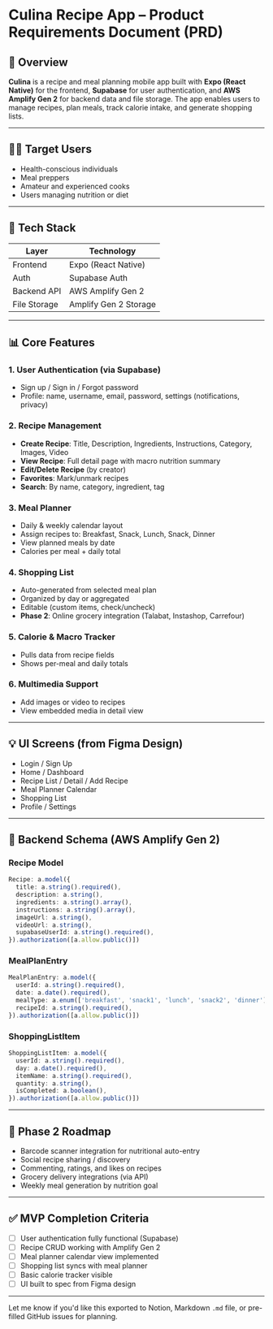 # Culina Recipe App – Product Requirements Document (PRD)

## 🌟 Overview
**Culina** is a recipe and meal planning mobile app built with **Expo (React Native)** for the frontend, **Supabase** for user authentication, and **AWS Amplify Gen 2** for backend data and file storage. The app enables users to manage recipes, plan meals, track calorie intake, and generate shopping lists.

---

## 👩‍💻 Target Users
- Health-conscious individuals
- Meal preppers
- Amateur and experienced cooks
- Users managing nutrition or diet

---

## 🔧 Tech Stack
| Layer       | Technology            |
|-------------|------------------------|
| Frontend    | Expo (React Native)   |
| Auth        | Supabase Auth         |
| Backend API | AWS Amplify Gen 2     |
| File Storage| Amplify Gen 2 Storage |

---

## 📊 Core Features

### 1. User Authentication (via Supabase)
- Sign up / Sign in / Forgot password
- Profile: name, username, email, password, settings (notifications, privacy)

### 2. Recipe Management
- **Create Recipe**: Title, Description, Ingredients, Instructions, Category, Images, Video
- **View Recipe**: Full detail page with macro nutrition summary
- **Edit/Delete Recipe** (by creator)
- **Favorites**: Mark/unmark recipes
- **Search**: By name, category, ingredient, tag

### 3. Meal Planner
- Daily & weekly calendar layout
- Assign recipes to: Breakfast, Snack, Lunch, Snack, Dinner
- View planned meals by date
- Calories per meal + daily total

### 4. Shopping List
- Auto-generated from selected meal plan
- Organized by day or aggregated
- Editable (custom items, check/uncheck)
- **Phase 2**: Online grocery integration (Talabat, Instashop, Carrefour)

### 5. Calorie & Macro Tracker
- Pulls data from recipe fields
- Shows per-meal and daily totals

### 6. Multimedia Support
- Add images or video to recipes
- View embedded media in detail view

---

## 💡 UI Screens (from Figma Design)
- Login / Sign Up
- Home / Dashboard
- Recipe List / Detail / Add Recipe
- Meal Planner Calendar
- Shopping List
- Profile / Settings

---

## 📅 Backend Schema (AWS Amplify Gen 2)

### Recipe Model
```ts
Recipe: a.model({
  title: a.string().required(),
  description: a.string(),
  ingredients: a.string().array(),
  instructions: a.string().array(),
  imageUrl: a.string(),
  videoUrl: a.string(),
  supabaseUserId: a.string().required(),
}).authorization([a.allow.public()])
```

### MealPlanEntry
```ts
MealPlanEntry: a.model({
  userId: a.string().required(),
  date: a.date().required(),
  mealType: a.enum(['breakfast', 'snack1', 'lunch', 'snack2', 'dinner']),
  recipeId: a.string().required(),
}).authorization([a.allow.public()])
```

### ShoppingListItem
```ts
ShoppingListItem: a.model({
  userId: a.string().required(),
  day: a.date().required(),
  itemName: a.string().required(),
  quantity: a.string(),
  isCompleted: a.boolean(),
}).authorization([a.allow.public()])
```

---

## 🔄 Phase 2 Roadmap
- Barcode scanner integration for nutritional auto-entry
- Social recipe sharing / discovery
- Commenting, ratings, and likes on recipes
- Grocery delivery integrations (via API)
- Weekly meal generation by nutrition goal

---

## ✅ MVP Completion Criteria
- [ ] User authentication fully functional (Supabase)
- [ ] Recipe CRUD working with Amplify Gen 2
- [ ] Meal planner calendar view implemented
- [ ] Shopping list syncs with meal planner
- [ ] Basic calorie tracker visible
- [ ] UI built to spec from Figma design

---

Let me know if you'd like this exported to Notion, Markdown `.md` file, or pre-filled GitHub issues for planning.

